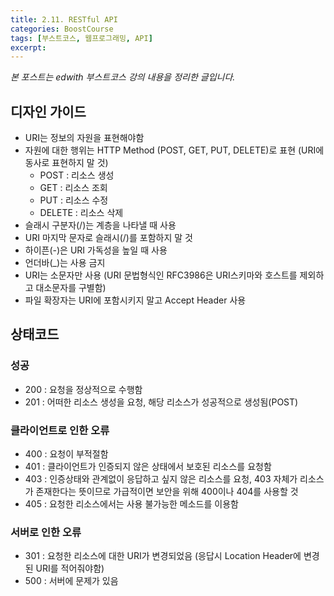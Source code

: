```yaml
---
title: 2.11. RESTful API
categories: BoostCourse
tags: [부스트코스, 웹프로그래밍, API]
excerpt:
---
```

*본 포스트는 edwith 부스트코스 강의 내용을 정리한 글입니다.* 

## 디자인 가이드
- URI는 정보의 자원을 표현해야함
- 자원에 대한 행위는 HTTP Method (POST, GET, PUT, DELETE)로 표현 (URI에 동사로 표현하지 말 것)
    - POST : 리소스 생성
    - GET : 리소스 조회
    - PUT : 리소스 수정
    - DELETE : 리소스 삭제
- 슬래시 구분자(/)는 계층을 나타낼 때 사용
- URI 마지막 문자로 슬래시(/)를 포함하지 말 것
- 하이픈(-)은 URI 가독성을 높일 때 사용
- 언더바(_)는 사용 금지
- URI는 소문자만 사용 (URI 문법형식인 RFC3986은 URI스키마와 호스트를 제외하고 대소문자를 구별함)
- 파일 확장자는 URI에 포함시키지 말고 Accept Header 사용

## 상태코드

### 성공
- 200 : 요청을 정상적으로 수행함
- 201 : 어떠한 리소스 생성을 요청, 해당 리소스가 성공적으로 생성됨(POST)

### 클라이언트로 인한 오류
- 400 : 요청이 부적절함
- 401 : 클라이언트가 인증되지 않은 상태에서 보호된 리소스를 요청함
- 403 : 인증상태와 관계없이 응답하고 싶지 않은 리소스를 요청, 403 자체가 리소스가 존재한다는 뜻이므로 가급적이면 보안을 위해 400이나 404를 사용할 것
- 405 : 요청한 리소스에서는 사용 불가능한 메소드를 이용함

### 서버로 인한 오류
- 301 : 요청한 리소스에 대한 URI가 변경되었음 (응답시 Location Header에 변경된 URI를 적어줘야함)
- 500 : 서버에 문제가 있음
